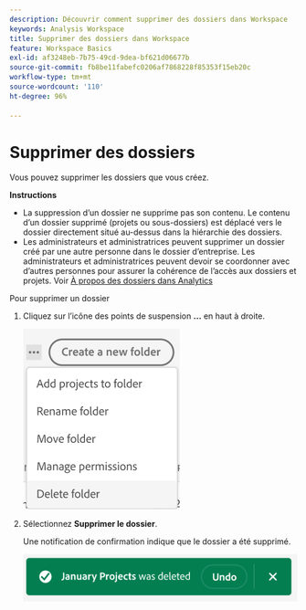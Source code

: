 ```yaml
---
description: Découvrir comment supprimer des dossiers dans Workspace
keywords: Analysis Workspace
title: Supprimer des dossiers dans Workspace
feature: Workspace Basics
exl-id: af3248eb-7b75-49cd-9dea-bf621d06677b
source-git-commit: fb8be11fabefc0206af7868228f85353f15eb20c
workflow-type: tm+mt
source-wordcount: '110'
ht-degree: 96%

---
```


# Supprimer des dossiers

Vous pouvez supprimer les dossiers que vous créez.

**Instructions**

* La suppression d’un dossier ne supprime pas son contenu. Le contenu d’un dossier supprimé (projets ou sous-dossiers) est déplacé vers le dossier directement situé au-dessus dans la hiérarchie des dossiers.
* Les administrateurs et administratrices peuvent supprimer un dossier créé par une autre personne dans le dossier d’entreprise. Les administrateurs et administratrices peuvent devoir se coordonner avec d’autres personnes pour assurer la cohérence de l’accès aux dossiers et projets. Voir [À propos des dossiers dans Analytics](/help/analyze/analysis-workspace/build-workspace-project/workspace-folders/about-folders.md)

Pour supprimer un dossier

1. Cliquez sur l’icône des points de suspension **…** en haut à droite.

   ![](/help/analyze/analysis-workspace/build-workspace-project/assets/select-delete-folder.png)

2. Sélectionnez **Supprimer le dossier**.

   Une notification de confirmation indique que le dossier a été supprimé.

   ![](/help/analyze/analysis-workspace/build-workspace-project/assets/deleted-folder.png)
